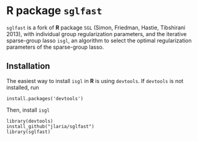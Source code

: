 # R package `sglfast`

`sglfast` is a fork of **R** package `SGL` (Simon, Friedman, Hastie, Tibshirani 2013), with individual group regularization parameters, and the iterative sparse-group lasso `isgl`, an algorithm to select the optimal regularization parameters of the sparse-group lasso. 

## Installation

The easiest way to install `isgl` in **R** is using `devtools`. 
If `devtools` is not installed, run

```
install.packages('devtools')
```

Then, install `isgl`

```
library(devtools)
install_github("jlaria/sglfast")
library(sglfast)
```

